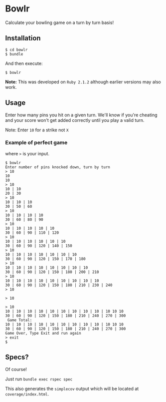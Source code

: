 # Bowlr

Calculate your bowling game on a turn by turn basis!

## Installation

    $ cd bowlr
    $ bundle

And then execute:

    $ bowlr

**Note:** This was developed on `Ruby 2.1.2` although earlier versions
may also work.

## Usage

Enter how many pins you hit on a given turn. We'll know if you're cheating
and your score won't get added correctly until you play a valid turn.

Note: Enter `10` for a strike not `X`

### Example of perfect game

where `>` is your input.

```
$ bowlr
Enter number of pins knocked down, turn by turn
> 10
10
10
> 10
10 | 10
20 | 30
> 10
10 | 10 | 10
30 | 50 | 60
> 10
10 | 10 | 10 | 10
30 | 60 | 80 | 90
> 10
10 | 10 | 10 | 10 | 10
30 | 60 | 90 | 110 | 120
> 10
10 | 10 | 10 | 10 | 10 | 10
30 | 60 | 90 | 120 | 140 | 150
> 10
10 | 10 | 10 | 10 | 10 | 10 | 10
30 | 60 | 90 | 120 | 150 | 170 | 180
> 10
10 | 10 | 10 | 10 | 10 | 10 | 10 | 10
30 | 60 | 90 | 120 | 150 | 180 | 200 | 210
> 10
10 | 10 | 10 | 10 | 10 | 10 | 10 | 10 | 10
30 | 60 | 90 | 120 | 150 | 180 | 210 | 230 | 240
> 10

> 10

> 10
10 | 10 | 10 | 10 | 10 | 10 | 10 | 10 | 10 | 10 10 10
30 | 60 | 90 | 120 | 150 | 180 | 210 | 240 | 270 | 300
 Game Total:
10 | 10 | 10 | 10 | 10 | 10 | 10 | 10 | 10 | 10 10 10
30 | 60 | 90 | 120 | 150 | 180 | 210 | 240 | 270 | 300
Game Over, Type Exit and run again
> exit
$
```

## Specs?

Of course!

Just run `bundle exec rspec spec`

This also generates the `simplecov` output which will
be located at `coverage/index.html`.

